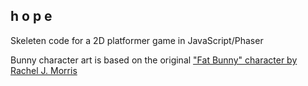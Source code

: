 ## h o p e
Skeleten code for a 2D platformer game in JavaScript/Phaser

Bunny character art is based on the original ["Fat Bunny" character by Rachel J. Morris](http://art.devsader.com/asset/sprites/FatBunny_RachelJMorris)
